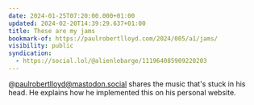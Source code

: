```yaml
---
date: 2024-01-25T07:20:00.000+01:00
updated: 2024-02-20T14:39:29.637+01:00
title: These are my jams
bookmark-of: https://paulrobertlloyd.com/2024/005/a1/jams/
visibility: public
syndication:
  - https://social.lol/@alienlebarge/111964085909220203
---
```


@paulrobertlloyd@mastodon.social shares the music that's stuck in his head. He explains how he implemented this on his personal website.
